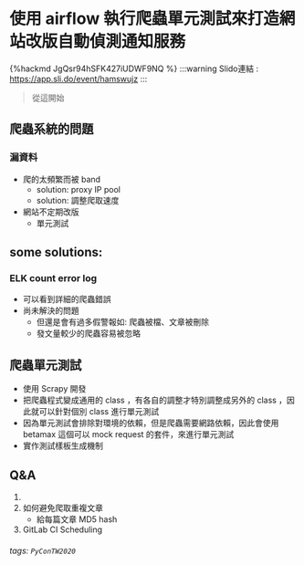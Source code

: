 # 使用 airflow 執行爬蟲單元測試來打造網站改版自動偵測通知服務

{%hackmd JgQsr94hSFK427iUDWF9NQ %}
:::warning
Slido連結 : https://app.sli.do/event/hamswujz
:::
> 從這開始

## 爬蟲系統的問題
### 漏資料
- 爬的太頻繁而被 band
    - solution: proxy IP pool
    - solution: 調整爬取速度
- 網站不定期改版
    - 單元測試
## some solutions:
### ELK count error log
- 可以看到詳細的爬蟲錯誤
- 尚未解決的問題
    - 但還是會有過多假警報如: 爬蟲被檔、文章被刪除
    - 發文量較少的爬蟲容易被忽略

## 爬蟲單元測試
- 使用 Scrapy 開發
- 把爬蟲程式變成通用的 class ，有各自的調整才特別調整成另外的 class ，因此就可以針對個別 class 進行單元測試
- 因為單元測試會排除對環境的依賴，但是爬蟲需要網路依賴，因此會使用 betamax 這個可以 mock request 的套件，來進行單元測試
- 實作測試樣板生成機制

## Q&A
1. 
2. 如何避免爬取重複文章
    - 給每篇文章 MD5 hash
3. GitLab CI Scheduling
###### tags: `PyConTW2020`
 